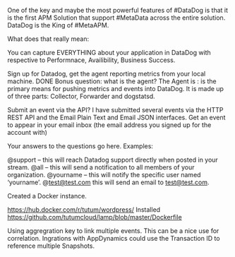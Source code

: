 One of the key and maybe the most powerful features of #DataDog is that it is the first APM Solution that support #MetaData across the entire solution. DataDog is the King of #MetaAPM.  

What does that really mean:

You can capture EVERYTHING about your application in DataDog with respective to Performnace, Availibility, Business Success.



Sign up for Datadog, get the agent reporting metrics from your local machine. DONE
Bonus question: what is the agent? The Agent is : is the primary means for pushing metrics and events into DataDog.  It is made up of three parts: Collector, Forwarder and dogstatsd. 

Submit an event via the API? I have submitted several events via the HTTP REST API and the Email Plain Text and Email JSON interfaces.
Get an event to appear in your email inbox (the email address you signed up for the account with)



Your answers to the questions go here.
Examples:

@support – this will reach Datadog support directly when posted in your stream.
@all – this will send a notification to all members of your organization.
@yourname – this will notify the specific user named ‘yourname’.
@test@test.com this will send an email to test@test.com.

Created a Docker instance. 

https://hub.docker.com/r/tutum/wordpress/
Installed https://github.com/tutumcloud/lamp/blob/master/Dockerfile



Using aggregration key to link multiple events.   This can be a nice use for correlation.  Ingrations with AppDynamics could use the Transaction ID to reference multiple Snapshots. 




